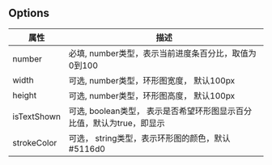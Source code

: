 ## Options

| 属性 | 描述 |
| --- | --- |
| number | 必填, number类型，表示当前进度条百分比，取值为0到100|
| width | 可选, number类型，环形图宽度， 默认100px|
| height | 可选, number类型，环形图高度， 默认100px|
| isTextShown | 可选,  boolean类型， 表示是否希望环形图显示百分比值，默认为true，即显示|
| strokeColor | 可选， string类型，表示环形图的颜色，默认#5116d0